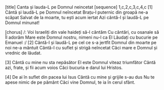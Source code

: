 [title] Canta și lauda-L pe Domnul neincetat
[sequence] 1,c,2,c,3,c,4,c
[1]
Cântă și laudă-L pe Domnul neîncetat
Brațu-I puternic din groapă ne-a scăpat
Salvat de la moarte, tu ești acum iertat
Azi cântă-I și laudă-L pe Domnul minunat!

[chorus]
/: Voi Israeliți din vale haideți să-I cântăm
Cu cântări, cu osanale să Îl adorăm
Mare este Domnul nostru, nimeni nu-I ca El
Lăudați cu bucurie pe Emanuel :/
[2]
Cântă-I și laudă-L pe cel ce s-a jertfit
Domnul din moarte pe noi ne-a mântuit
Cântă-I cu suflet și strigă neîncetat
Căci mare e Domnul și vrednic de lăudat.

[3]
Cântă cu mine nu sta nepăsător
El este Domnul viteaz triumfător
Cântă azi, frate, și fii acum voios
Căci bucuria e darul lui Hristos.

[4]
De ai în suflet din pacea lui Isus
Cântă cu mine și grijile s-au dus
Nu te apese nimic de pe pământ
Căci vine Domnul, te ia în cerul sfânt.

